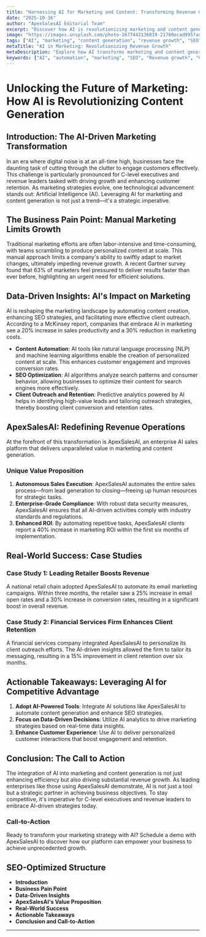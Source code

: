 ```yaml
---
title: "Harnessing AI for Marketing and Content: Transforming Revenue Growth with ApexSalesAI"
date: "2025-10-16"
author: "ApexSalesAI Editorial Team"
excerpt: "Discover how AI is revolutionizing marketing and content generation, driving revenue growth, and enhancing customer retention. Explore ApexSalesAI's unique capabilities."
image: "https://images.unsplash.com/photo-1677442136019-21780ecad995?auto=format&fit=crop&w=800&q=80"
tags: ["AI", "marketing", "content generation", "revenue growth", "SEO"]
metaTitle: "AI in Marketing: Revolutionizing Revenue Growth"
metaDescription: "Explore how AI transforms marketing and content generation, driving revenue growth and customer retention with ApexSalesAI."
keywords: ["AI", "automation", "marketing", "SEO", "Revenue growth", "Client outreach", "Customer retention"]
---
```


# Unlocking the Future of Marketing: How AI is Revolutionizing Content Generation

## Introduction: The AI-Driven Marketing Transformation

In an era where digital noise is at an all-time high, businesses face the daunting task of cutting through the clutter to engage customers effectively. This challenge is particularly pronounced for C-level executives and revenue leaders tasked with driving growth and enhancing customer retention. As marketing strategies evolve, one technological advancement stands out: Artificial Intelligence (AI). Leveraging AI for marketing and content generation is not just a trend—it's a strategic imperative.

## The Business Pain Point: Manual Marketing Limits Growth

Traditional marketing efforts are often labor-intensive and time-consuming, with teams scrambling to produce personalized content at scale. This manual approach limits a company's ability to swiftly adapt to market changes, ultimately impeding revenue growth. A recent Gartner survey found that 63% of marketers feel pressured to deliver results faster than ever before, highlighting an urgent need for efficient solutions.

## Data-Driven Insights: AI's Impact on Marketing

AI is reshaping the marketing landscape by automating content creation, enhancing SEO strategies, and facilitating more effective client outreach. According to a McKinsey report, companies that embrace AI in marketing see a 20% increase in sales productivity and a 30% reduction in marketing costs.

- **Content Automation**: AI tools like natural language processing (NLP) and machine learning algorithms enable the creation of personalized content at scale. This enhances customer engagement and improves conversion rates.
- **SEO Optimization**: AI algorithms analyze search patterns and consumer behavior, allowing businesses to optimize their content for search engines more effectively.
- **Client Outreach and Retention**: Predictive analytics powered by AI helps in identifying high-value leads and tailoring outreach strategies, thereby boosting client conversion and retention rates.

## ApexSalesAI: Redefining Revenue Operations

At the forefront of this transformation is ApexSalesAI, an enterprise AI sales platform that delivers unparalleled value in marketing and content generation.

### Unique Value Proposition

1. **Autonomous Sales Execution**: ApexSalesAI automates the entire sales process—from lead generation to closing—freeing up human resources for strategic tasks.
2. **Enterprise-Grade Compliance**: With robust data security measures, ApexSalesAI ensures that all AI-driven activities comply with industry standards and regulations.
3. **Enhanced ROI**: By automating repetitive tasks, ApexSalesAI clients report a 40% increase in marketing ROI within the first six months of implementation.

## Real-World Success: Case Studies

### Case Study 1: Leading Retailer Boosts Revenue

A national retail chain adopted ApexSalesAI to automate its email marketing campaigns. Within three months, the retailer saw a 25% increase in email open rates and a 30% increase in conversion rates, resulting in a significant boost in overall revenue.

### Case Study 2: Financial Services Firm Enhances Client Retention

A financial services company integrated ApexSalesAI to personalize its client outreach efforts. The AI-driven insights allowed the firm to tailor its messaging, resulting in a 15% improvement in client retention over six months.

## Actionable Takeaways: Leveraging AI for Competitive Advantage

1. **Adopt AI-Powered Tools**: Integrate AI solutions like ApexSalesAI to automate content generation and enhance SEO strategies.
2. **Focus on Data-Driven Decisions**: Utilize AI analytics to drive marketing strategies based on real-time data insights.
3. **Enhance Customer Experience**: Use AI to deliver personalized customer interactions that boost engagement and retention.

## Conclusion: The Call to Action

The integration of AI into marketing and content generation is not just enhancing efficiency but also driving substantial revenue growth. As leading enterprises like those using ApexSalesAI demonstrate, AI is not just a tool but a strategic partner in achieving business objectives. To stay competitive, it's imperative for C-level executives and revenue leaders to embrace AI-driven strategies today.

### Call-to-Action

Ready to transform your marketing strategy with AI? Schedule a demo with ApexSalesAI to discover how our platform can empower your business to achieve unprecedented growth.

## SEO-Optimized Structure

- **Introduction**
- **Business Pain Point**
- **Data-Driven Insights**
- **ApexSalesAI's Value Proposition**
- **Real-World Success**
- **Actionable Takeaways**
- **Conclusion and Call-to-Action**

---
